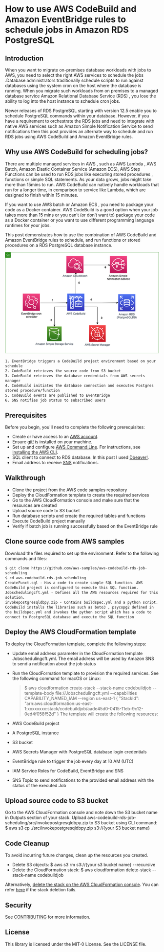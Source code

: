 
# How to use AWS CodeBuild and Amazon EventBridge rules to schedule jobs in Amazon RDS PostgreSQL

## Introduction
When you want to migrate on-premises database workloads with jobs to AWS, you need to select the right AWS services to schedule the jobs .Database administrators traditionally schedule scripts to run against databases using the system cron on the host where the database is running.  When you migrate such workloads from on premises to a managed database service Amazon Relational Database Service (RDS) , you lose the ability to log into the host instance to schedule cron jobs. 

Newer releases of RDS PostgreSQL starting with version 12.5 enable you to schedule PostgreSQL commands within your database. However, if you have a requirement to orchestrate the RDS jobs and need to integrate with native AWS services such as Amazon Simple Notification Service to send notifications then this post provides an alternate way to schedule  and run RDS jobs using AWS CodeBuild and Amazon EventBridge rules.

## Why use AWS CodeBuild for scheduling jobs?
There are multiple managed services in AWS , such as  AWS Lambda , AWS Batch, Amazon Elastic Container Service (Amazon ECS), AWS Step Functions can be used to run RDS jobs like executing stored procedures , functions or simple SQL statements. As your data grows, jobs might take more than 15mins to run. AWS CodeBuild can natively handle workloads that run for a longer time, in comparison to service like Lambda, which are designed to finish within 15 minutes.

If you want to use AWS batch or Amazon ECS , you need to package your code as a Docker container. AWS CodeBuild is a good option when your job takes more than 15 mins or  you can’t (or don’t want to) package your code as a Docker container or you want to use different programming language runtimes for your jobs. 
 

This post demonstrates how to use the combination of AWS CodeBuild and Amazon EventBridge rules to schedule, and run functions or stored procedures on a RDS PostgreSQL database instance. 

![Alt Text](Architecture-scheduling%20Amazon%20RDS%20jobs%20with%20AWS%20CodeBuild%20and%20Amazon%20EventBridge%20rules.png?raw=true  "Title")

    1. EventBridge triggers a CodeBuild project environment based on your schedule 
    2. CodeBuild retrieves the source code from S3 bucket
    3. CodeBuild retrieves the database credentials from AWS secrets manager
    4. CodeBuild initiates the database connection and executes Postgres stored procedure/function 
    5. CodeBuild events are published to EventBridge
    6. SNS notifies job status to subscribed users



## Prerequisites
Before you begin, you'll need to complete the following prerequisites:
    
   * Create or have access to an [AWS account](https://signin.aws.amazon.com/signin?redirect_uri=https%3A%2F%2Fportal.aws.amazon.com%2Fbilling%2Fsignup%2Fresume&client_id=signup).
   * Ensure [git!](https://git-scm.com/downloads) is installed on your machine.
   * Set up and configure [AWS Command Line](http://aws.amazon.com/cli). For instructions, see [Installing the AWS CLI](https://docs.aws.amazon.com/cli/latest/userguide/cli-chap-install.html).
   * SQL client to connect to RDS database. In this post I used [Dbeaver!](https://dbeaver.io/ ). 
   * Email address to receive [SNS](https://aws.amazon.com/sns) notifications.



## Walkthrough
    

  * Clone the project from the AWS code samples repository
  * Deploy the CloudFormation template to create the required services
  * Go to the AWS CloudFormation console and make sure that the resources are created
  * Upload source code to S3 bucket 
  * Run database scripts and create the required tables and functions
  * Execute CodeBuild project manually
  * Verify if batch job is running successfully based on the EventBridge rule




## Clone source code from AWS samples
   Download the files required to set up the environment. Refer to the following commands and files:

    $ git clone https://github.com/aws-samples/aws-codebuild-rds-job-scheduling
    $ cd aws-codebuild-rds-job-scheduling
    CreateFunct.sql - Has a code to create sample SQL function. AWS CodeBuild project is configured to execute this SQL function.
    Jobschedulingcft.yml - Defines all the AWS resources required for this solution.
    invokepostgresqldbpy.zip - Contains buildspec.yml and a python script. CodeBuild installs the libraries such as boto3 , psycopg2 defined in the buildspec.yml and invokes the python script which has a code to connect to PostgreSQL database and execute the SQL function


## Deploy the AWS CloudFormation template

To deploy the CloudFormation template, complete the following steps:

   * Update email address parameter in the CloudFormation template Jobschedulingcft.yml. The email address will be used by Amazon SNS to send a notification about the job status

   * Run the CloudFormation template to provision the required services. See the following command for macOS or Linux:
        > $ aws cloudformation create-stack --stack-name codebuildjob --template-body file://Jobschedulingcft.yml --capabilities CAPABILITY_NAMED_IAM --region us-east-1
        > {
        "StackId": "arn:aws:cloudformation:us-east-1:xxxxxxxx:stack/codebuildjob/aade45d0-0415-11eb-9c12-0ed4f058f52d"
         }
The template will create the following resources:

   * AWS CodeBuild project
   * A PostgreSQL instance
   * S3 bucket
   * AWS Secrets Manager with PostgreSQL database login credentials
   * EventBridge rule to trigger the job every day at 10 AM (UTC)
   * IAM Service Roles for CodeBuild, EventBridge and SNS 
   * SNS Topic to send notifications to the provided email address with the status of the executed Job

## Upload source code to S3 bucket
Go to the AWS CloudFormation console and note down the S3 bucket name in Outputs section of your stack.
Upload aws-codebuild-rds-job-scheduling/src/invokepostgresqldbpy.zip to S3 bucket using CLI command:
    $ aws s3 cp ./src/invokepostgresqldbpy.zip s3://{your S3 bucket name}



## Code Cleanup

To avoid incurring future changes, clean up the resources you created.
   * Delete S3 objects: 
        $ aws s3 rm s3://{your s3 bucket name} --recursive
   * Delete the CloudFormation stack: 
        $ aws cloudformation delete-stack --stack-name codebuildjob

Alternatively, [delete the stack on the AWS CloudFormation console](https://docs.aws.amazon.com/AWSCloudFormation/latest/UserGuide/cfn-console-delete-stack.html). You can refer [here](https://docs.aws.amazon.com/AWSCloudFormation/latest/UserGuide/troubleshooting.html#troubleshooting-errors-delete-stack-fails) if the stack deletion fails.



## Security

See [CONTRIBUTING](CONTRIBUTING.md#security-issue-notifications) for more information.


## License

This library is licensed under the MIT-0 License. See the LICENSE file.
